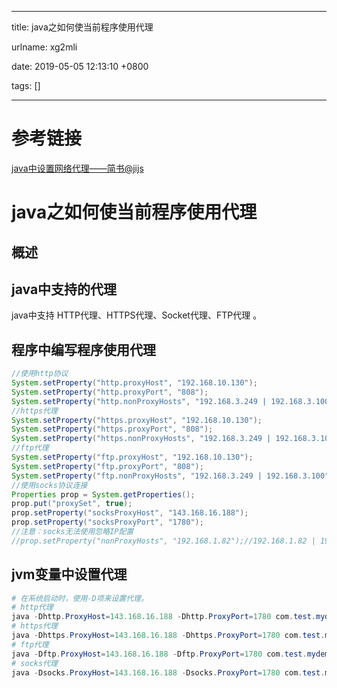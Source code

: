 
---

title: java之如何使当前程序使用代理

urlname: xg2mli

date: 2019-05-05 12:13:10 +0800

tags: []

---
<a name="VKpaC"></a>
# 参考链接

[java中设置网络代理——简书@jijs](https://www.jianshu.com/p/9e1abe05314d) 

<a name="9rrtR"></a>
# java之如何使当前程序使用代理
<a name="jldiB"></a>
## 概述
<a name="cSPtQ"></a>
## java中支持的代理
java中支持 HTTP代理、HTTPS代理、Socket代理、FTP代理 。

<!--more-->
<a name="emjLU"></a>
## 程序中编写程序使用代理

```java
//使用http协议
System.setProperty("http.proxyHost", "192.168.10.130");
System.setProperty("http.proxyPort", "808");
System.setProperty("http.nonProxyHosts", "192.168.3.249 | 192.168.3.100");
//https代理
System.setProperty("https.proxyHost", "192.168.10.130");
System.setProperty("https.proxyPort", "808");
System.setProperty("https.nonProxyHosts", "192.168.3.249 | 192.168.3.100");
//ftp代理
System.setProperty("ftp.proxyHost", "192.168.10.130");
System.setProperty("ftp.proxyPort", "808");
System.setProperty("ftp.nonProxyHosts", "192.168.3.249 | 192.168.3.100");
//使用socks协议连接
Properties prop = System.getProperties();
prop.put("proxySet", true);
prop.setProperty("socksProxyHost", "143.168.16.188");
prop.setProperty("socksProxyPort", "1780");
//注意：socks无法使用忽略IP配置
//prop.setProperty("nonProxyHosts", "192.168.1.82");//192.168.1.82 | 192.168.3.100

```

<a name="lasfA"></a>
## jvm变量中设置代理

```powershell
# 在系统启动时，使用-D项来设置代理。
# http代理
java -Dhttp.ProxyHost=143.168.16.188 -Dhttp.ProxyPort=1780 com.test.mydemo
# https代理
java -Dhttps.ProxyHost=143.168.16.188 -Dhttps.ProxyPort=1780 com.test.mydemo
# ftp代理
java -Dftp.ProxyHost=143.168.16.188 -Dftp.ProxyPort=1780 com.test.mydemo
# socks代理
java -Dsocks.ProxyHost=143.168.16.188 -Dsocks.ProxyPort=1780 com.test.mydemo
```



